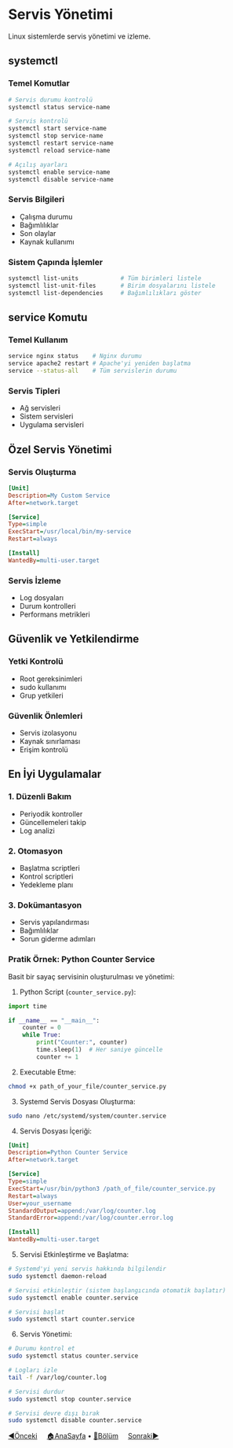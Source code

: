 # Servis Yönetimi

Linux sistemlerde servis yönetimi ve izleme.

## systemctl

### Temel Komutlar
```bash
# Servis durumu kontrolü
systemctl status service-name

# Servis kontrolü
systemctl start service-name
systemctl stop service-name
systemctl restart service-name
systemctl reload service-name

# Açılış ayarları
systemctl enable service-name
systemctl disable service-name
```

### Servis Bilgileri
- Çalışma durumu
- Bağımlılıklar
- Son olaylar
- Kaynak kullanımı

### Sistem Çapında İşlemler
```bash
systemctl list-units            # Tüm birimleri listele
systemctl list-unit-files       # Birim dosyalarını listele
systemctl list-dependencies     # Bağımlılıkları göster
```

## service Komutu

### Temel Kullanım
```bash
service nginx status    # Nginx durumu
service apache2 restart # Apache'yi yeniden başlatma
service --status-all    # Tüm servislerin durumu
```

### Servis Tipleri
- Ağ servisleri
- Sistem servisleri
- Uygulama servisleri

## Özel Servis Yönetimi

### Servis Oluşturma
```ini
[Unit]
Description=My Custom Service
After=network.target

[Service]
Type=simple
ExecStart=/usr/local/bin/my-service
Restart=always

[Install]
WantedBy=multi-user.target
```

### Servis İzleme
- Log dosyaları
- Durum kontrolleri
- Performans metrikleri

## Güvenlik ve Yetkilendirme

### Yetki Kontrolü
- Root gereksinimleri
- sudo kullanımı
- Grup yetkileri

### Güvenlik Önlemleri
- Servis izolasyonu
- Kaynak sınırlaması
- Erişim kontrolü

## En İyi Uygulamalar

### 1. Düzenli Bakım
- Periyodik kontroller
- Güncellemeleri takip
- Log analizi

### 2. Otomasyon
- Başlatma scriptleri
- Kontrol scriptleri
- Yedekleme planı

### 3. Dokümantasyon
- Servis yapılandırması
- Bağımlılıklar
- Sorun giderme adımları


### Pratik Örnek: Python Counter Service
Basit bir sayaç servisinin oluşturulması ve yönetimi:

1. Python Script (`counter_service.py`):
```python
import time

if __name__ == "__main__":
    counter = 0
    while True:
        print("Counter:", counter)
        time.sleep(1)  # Her saniye güncelle
        counter += 1
```
2. Executable Etme:
```bash
chmod +x path_of_your_file/counter_service.py
```


3. Systemd Servis Dosyası Oluşturma:
```bash
sudo nano /etc/systemd/system/counter.service
```

4. Servis Dosyası İçeriği:
```ini
[Unit]
Description=Python Counter Service
After=network.target

[Service]
Type=simple
ExecStart=/usr/bin/python3 /path_of_file/counter_service.py
Restart=always
User=your_username
StandardOutput=append:/var/log/counter.log
StandardError=append:/var/log/counter.error.log

[Install]
WantedBy=multi-user.target
```

5. Servisi Etkinleştirme ve Başlatma:
```bash
# Systemd'yi yeni servis hakkında bilgilendir
sudo systemctl daemon-reload

# Servisi etkinleştir (sistem başlangıcında otomatik başlatır)
sudo systemctl enable counter.service

# Servisi başlat
sudo systemctl start counter.service
```

6. Servis Yönetimi:
```bash
# Durumu kontrol et
sudo systemctl status counter.service

# Logları izle
tail -f /var/log/counter.log

# Servisi durdur
sudo systemctl stop counter.service

# Servisi devre dışı bırak
sudo systemctl disable counter.service
```

[◀️Önceki](sistem-monitorleri.md) &nbsp;&nbsp;&nbsp; [🏠AnaSayfa](../README.md) • [📑Bölüm](README.md) &nbsp;&nbsp;&nbsp; [Sonraki▶️](log-izleme.md)

</div>